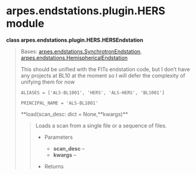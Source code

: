 # arpes.endstations.plugin.HERS module

**class arpes.endstations.plugin.HERS.HERSEndstation**

> Bases:
> [arpes.endstations.SynchrotronEndstation](arpes.endstations#arpes.endstations.SynchrotronEndstation),
> [arpes.endstations.HemisphericalEndstation](arpes.endstations#arpes.endstations.HemisphericalEndstation)
> 
> This should be unified with the FITs endstation code, but I don’t have
> any projects at BL10 at the moment so I will defer the complexity of
> unifying them for now
> 
> `ALIASES = ['ALS-BL1001', 'HERS', 'ALS-HERS', 'BL1001']`
> 
> `PRINCIPAL_NAME = 'ALS-BL1001'`
> 
> **load(scan\_desc: dict = None,**kwargs)\*\*
> 
> > Loads a scan from a single file or a sequence of files.
> > 
> >   - Parameters
> >     
> >       - **scan\_desc** –
> >       - **kwargs** –
> > 
> >   - Returns
